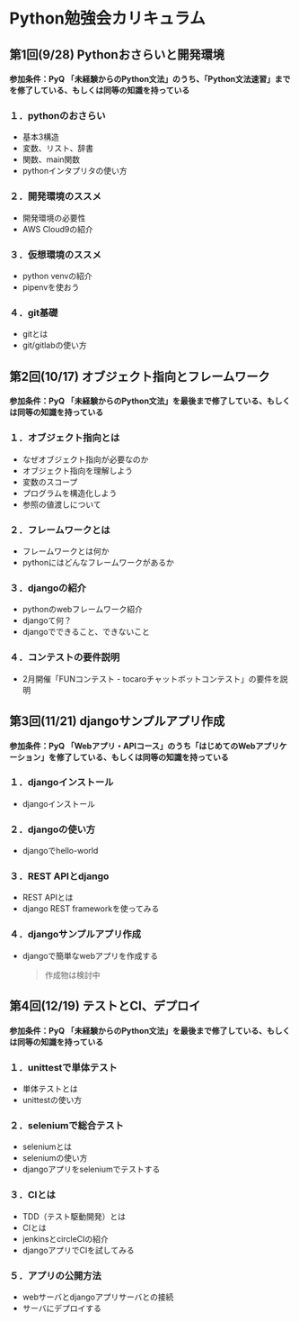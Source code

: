Python勉強会カリキュラム
==

## 第1回(9/28) Pythonおさらいと開発環境
#### 参加条件：PyQ 「未経験からのPython文法」のうち、「Python文法速習」までを修了している、もしくは同等の知識を持っている
### １．pythonのおさらい
- 基本3構造
- 変数、リスト、辞書
- 関数、main関数
- pythonインタプリタの使い方

### ２．開発環境のススメ
- 開発環境の必要性
- AWS Cloud9の紹介

### ３．仮想環境のススメ
- python venvの紹介
- pipenvを使おう

### ４．git基礎
- gitとは
- git/gitlabの使い方

## 第2回(10/17) オブジェクト指向とフレームワーク
#### 参加条件：PyQ 「未経験からのPython文法」を最後まで修了している、もしくは同等の知識を持っている
### １．オブジェクト指向とは
- なぜオブジェクト指向が必要なのか
- オブジェクト指向を理解しよう
- 変数のスコープ
- プログラムを構造化しよう
- 参照の値渡しについて

### ２．フレームワークとは
- フレームワークとは何か
- pythonにはどんなフレームワークがあるか

### ３．djangoの紹介
- pythonのwebフレームワーク紹介
- djangoて何？
- djangoでできること、できないこと

### ４．コンテストの要件説明
- 2月開催「FUNコンテスト - tocaroチャットボットコンテスト」の要件を説明

## 第3回(11/21) djangoサンプルアプリ作成
#### 参加条件：PyQ 「Webアプリ・APIコース」のうち「はじめてのWebアプリケーション」を修了している、もしくは同等の知識を持っている
### １．djangoインストール
- djangoインストール

### ２．djangoの使い方
- djangoでhello-world

### ３．REST APIとdjango
- REST APIとは
- django REST frameworkを使ってみる

### ４．djangoサンプルアプリ作成
- djangoで簡単なwebアプリを作成する
    > 作成物は検討中

## 第4回(12/19) テストとCI、デプロイ
#### 参加条件：PyQ 「未経験からのPython文法」を最後まで修了している、もしくは同等の知識を持っている
### １．unittestで単体テスト
- 単体テストとは
- unittestの使い方

### ２．seleniumで総合テスト
- seleniumとは
- seleniumの使い方
- djangoアプリをseleniumでテストする

### ３．CIとは
- TDD（テスト駆動開発）とは
- CIとは
- jenkinsとcircleCIの紹介
- djangoアプリでCIを試してみる

### ５．アプリの公開方法
- webサーバとdjangoアプリサーバとの接続
- サーバにデプロイする
